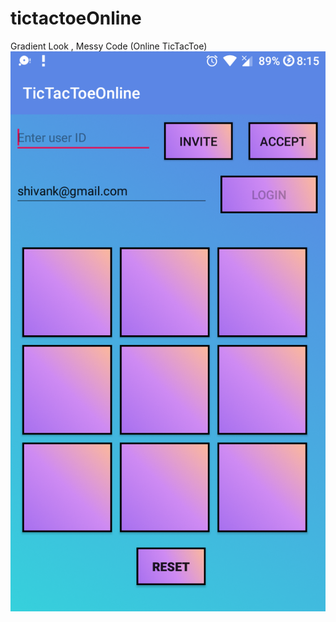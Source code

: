 # tictactoeOnline
Gradient Look , Messy Code (Online TicTacToe)
![Alt text](https://github.com/shivank-dvlpr/tictactoeOnline/blob/master/Screenshot_20200711-201536.png?raw=true "Screenshot of App")


